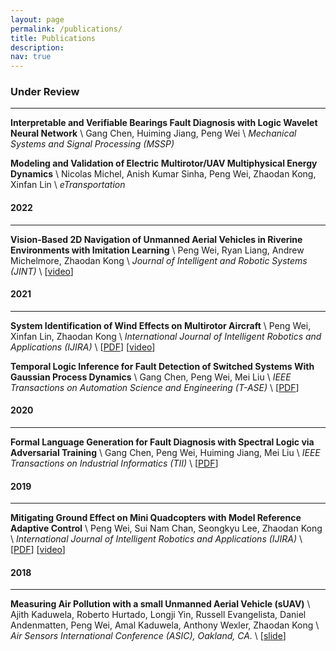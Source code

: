 ```yaml
---
layout: page
permalink: /publications/
title: Publications
description: 
nav: true
---
```

<!-- _pages/publications.md -->
### Under Review
___
**Interpretable and Verifiable Bearings Fault Diagnosis with Logic Wavelet Neural Network** \\
Gang Chen, Huiming Jiang, Peng Wei \\
*Mechanical Systems and Signal Processing (MSSP)*

**Modeling and Validation of Electric Multirotor/UAV Multiphysical Energy Dynamics** \\
Nicolas Michel, Anish Kumar Sinha, Peng Wei, Zhaodan Kong, Xinfan Lin \\
*eTransportation*

#### 2022
___

**Vision-Based 2D Navigation of Unmanned Aerial Vehicles in Riverine Environments with Imitation Learning** \\
Peng Wei, Ryan Liang, Andrew Michelmore, Zhaodan Kong \\
*Journal of Intelligent and Robotic Systems (JINT)* \\
[[video](https://www.youtube.com/watch?v=aPOqHHGbZgs)]

#### 2021
___

**System Identification of Wind Effects on Multirotor Aircraft** \\
Peng Wei, Xinfan Lin, Zhaodan Kong \\
*International Journal of Intelligent Robotics and Applications (IJIRA)* \\
[[PDF](https://link.springer.com/article/10.1007%2Fs41315-021-00185-0)] [[video](https://www.youtube.com/watch?v=GMs6V17wkkg)]

**Temporal Logic Inference for Fault Detection of Switched Systems With Gaussian Process Dynamics** \\
Gang Chen, Peng Wei, Mei Liu \\
*IEEE Transactions on Automation Science and Engineering (T-ASE)* \\
[[PDF](https://ieeexplore.ieee.org/abstract/document/9422112)]


#### 2020
___

**Formal Language Generation for Fault Diagnosis with Spectral Logic via Adversarial Training** \\
Gang Chen, Peng Wei, Huiming Jiang, Mei Liu \\
*IEEE Transactions on Industrial Informatics (TII)* \\
[[PDF](https://ieeexplore.ieee.org/abstract/document/9272306)]


#### 2019
___

**Mitigating Ground Effect on Mini Quadcopters with Model Reference Adaptive Control** \\
Peng Wei, Sui Nam Chan, Seongkyu Lee, Zhaodan Kong \\
*International Journal of Intelligent Robotics and Applications (IJIRA)* \\
[[PDF](https://link.springer.com/article/10.1007/s41315-019-00098-z)] [[video](https://www.youtube.com/watch?v=y926-YTZKis)]


#### 2018
___

**Measuring Air Pollution with a small Unmanned Aerial Vehicle (sUAV)** \\
Ajith Kaduwela, Roberto Hurtado, Longji Yin, Russell Evangelista, Daniel Andenmatten, Peng Wei, Amal Kaduwela, Anthony Wexler, Zhaodan Kong \\
*Air Sensors International Conference (ASIC), Oakland, CA.* \\
[[slide](../assets/pdf/ASIC_poster.pdf)]